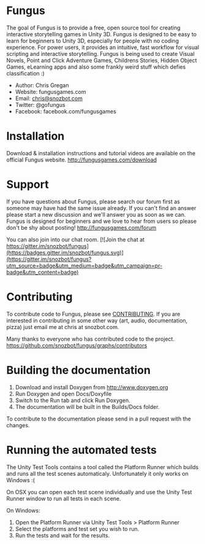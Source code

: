 Fungus
======

The goal of Fungus is to provide a free, open source tool for creating interactive storytelling games in Unity 3D. Fungus is designed to be easy to learn for beginners to Unity 3D, especially for people with no coding experience. For power users, it provides an intuitive, fast workflow for visual scripting and interactive storytelling. Fungus is being used to create Visual Novels, Point and Click Adventure Games, Childrens Stories, Hidden Object Games, eLearning apps and also some frankly weird stuff which defies classification :)

- Author: Chris Gregan
- Website: fungusgames.com
- Email: chris@snozbot.com
- Twitter: @gofungus
- Facebook: facebook.com/fungusgames

Installation
============

Download & installation instructions and tutorial videos are available on the official Fungus website.
http://fungusgames.com/download

Support
=======

If you have questions about Fungus, please search our forum first as someone may have had the same issue already. If you can't find an answer please start a new discussion and we'll answer you as soon as we can. Fungus is designed for beginners and we love to hear from users so please don't be shy about posting!
http://fungusgames.com/forum

You can also join into our chat room.
[![Join the chat at https://gitter.im/snozbot/fungus](https://badges.gitter.im/snozbot/fungus.svg)](https://gitter.im/snozbot/fungus?utm_source=badge&utm_medium=badge&utm_campaign=pr-badge&utm_content=badge)

Contributing
============

To contribute code to Fungus, please see [CONTRIBUTING][contributing]. If you are interested in contributing in some other way (art, audio, documentation, pizza) just email me at chris at snozbot.com.

[contributing]: https://github.com/snozbot/fungus/blob/master/CONTRIBUTING.md

Many thanks to everyone who has contributed code to the project.
https://github.com/snozbot/fungus/graphs/contributors

Building the documentation
==========================

1. Download and install Doxygen from http://www.doxygen.org
2. Run Doxygen and open Docs/Doxyfile
3. Switch to the Run tab and click Run Doxygen.
4. The documentation will be built in the Builds/Docs folder.

To contribute to the documentation please send in a pull request with the changes.

Running the automated tests
===========================

The Unity Test Tools contains a tool called the Platform Runner which builds and runs all the test scenes automaticaly.
Unfortunately it only works on Windows :(

On OSX you can open each test scene individually and use the Unity Test Runner window to run all tests in each scene.

On Windows:
1. Open the Platform Runner via Unity Test Tools > Platform Runner
2. Select the platforms and test set you wish to run.
3. Run the tests and wait for the results.


